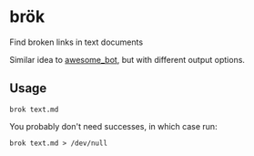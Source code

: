 # brök

Find broken links in text documents

Similar idea to [awesome_bot](https://github.com/dkhamsing/awesome_bot), but with different output options.

## Usage

```
brok text.md
```

You probably don't need successes, in which case run:

```
brok text.md > /dev/null
```
